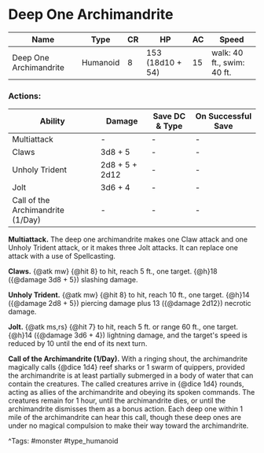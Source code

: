 # Deep One Archimandrite

| Name | Type | CR | HP | AC | Speed |
|------|------|----|----|----|-------|
| Deep One Archimandrite | Humanoid | 8 | 153 (18d10 + 54) | 15 | walk: 40 ft., swim: 40 ft. |

### Actions:

| Ability | Damage | Save DC & Type | On Successful Save |
|---------|--------|----------------|--------------------|
| Multiattack | - | - | - |
| Claws | 3d8 + 5 | - | - |
| Unholy Trident | 2d8 + 5 + 2d12 | - | - |
| Jolt | 3d6 + 4 | - | - |
| Call of the Archimandrite (1/Day) | - | - | - |


**Multiattack.** The deep one archimandrite makes one Claw attack and one Unholy Trident attack, or it makes three Jolt attacks. It can replace one attack with a use of Spellcasting.

**Claws.** {@atk mw} {@hit 8} to hit, reach 5 ft., one target. {@h}18 ({@damage 3d8 + 5}) slashing damage.

**Unholy Trident.** {@atk mw} {@hit 8} to hit, reach 10 ft., one target. {@h}14 ({@damage 2d8 + 5}) piercing damage plus 13 ({@damage 2d12}) necrotic damage.

**Jolt.** {@atk ms,rs} {@hit 7} to hit, reach 5 ft. or range 60 ft., one target. {@h}14 ({@damage 3d6 + 4}) lightning damage, and the target's speed is reduced by 10 until the end of its next turn.

**Call of the Archimandrite (1/Day).** With a ringing shout, the archimandrite magically calls {@dice 1d4} reef sharks or 1 swarm of quippers, provided the archimandrite is at least partially submerged in a body of water that can contain the creatures. The called creatures arrive in {@dice 1d4} rounds, acting as allies of the archimandrite and obeying its spoken commands. The creatures remain for 1 hour, until the archimandrite dies, or until the archimandrite dismisses them as a bonus action. Each deep one within 1 mile of the archimandrite can hear this call, though these deep ones are under no magical compulsion to make their way toward the archimandrite.

^Tags: #monster #type_humanoid